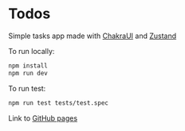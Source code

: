 # Todos

Simple tasks app made with [ChakraUI](https://v2.chakra-ui.com/) and [Zustand](https://github.com/pmndrs/zustand)

To run locally: 

```bash
npm install
npm run dev
```

To run test:

```bash
npm run test tests/test.spec
```

Link to [GitHub pages](https://yegorsid.github.io/mindbox-test/)
